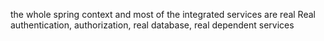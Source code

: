 the whole spring context and most of the integrated services are real
Real authentication, authorization, real database, real dependent services 